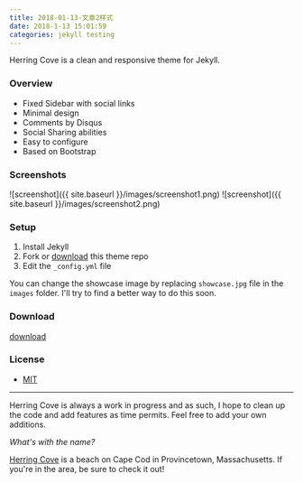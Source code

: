 ```yaml
---
title: 2018-01-13-文章2样式
date: 2018-1-13 15:01:59
categories: jekyll testing
---
```



Herring Cove is a clean and responsive theme for Jekyll.


### Overview

* Fixed Sidebar with social links
* Minimal design
* Comments by Disqus
* Social Sharing abilities
* Easy to configure
* Based on Bootstrap

### Screenshots

![screenshot]({{ site.baseurl }}/images/screenshot1.png)
![screenshot]({{ site.baseurl }}/images/screenshot2.png)

### Setup

1. Install Jekyll
2. Fork or [download](https://github.com/arnp/herring-cove/archive/master.zip) this theme repo
3. Edit the `_config.yml` file

You can change the showcase image by replacing `showcase.jpg` file in the `images` folder. I'll try to find a better way to do this soon.

### Download

[download](https://github.com/arnp/herring-cove/archive/master.zip)

### License
* [MIT](http://opensource.org/licenses/MIT)

-------------
Herring Cove is always a work in progress and as such, I hope to clean up the code and add features as time permits. Feel free to add your own additions.

*What's with the name?*

[Herring Cove](http://www.capecodbeachchair.com/beachguide/index.cfm?page=3&BeachID=5) is a beach on Cape Cod in Provincetown, Massachusetts. If you're in the area, be sure to check it out!

